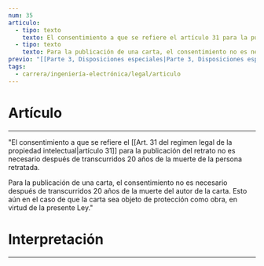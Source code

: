 ```yaml
---
num: 35
articulo:
  - tipo: texto
    texto: El consentimiento a que se refiere el artículo 31 para la publicación del retrato no es necesario después de transcurridos 20 años de la muerte de la persona retratada.
  - tipo: texto
    texto: Para la publicación de una carta, el consentimiento no es necesario después de transcurridos 20 años de la muerte del autor de la carta. Esto aún en el caso de que la carta sea objeto de protección como obra, en virtud de la presente Ley.
previo: "[[Parte 3, Disposiciones especiales|Parte 3, Disposiciones especiales]]"
tags:
  - carrera/ingeniería-electrónica/legal/articulo
---
```

# Artículo
---
"El consentimiento a que se refiere el [[Art. 31 del regimen legal de la propiedad intelectual|artículo 31]] para la publicación del retrato no es necesario después de transcurridos 20 años de la muerte de la persona retratada.

Para la publicación de una carta, el consentimiento no es necesario después de transcurridos 20 años de la muerte del autor de la carta. Esto aún en el caso de que la carta sea objeto de protección como obra, en virtud de la presente Ley."

# Interpretación
---
